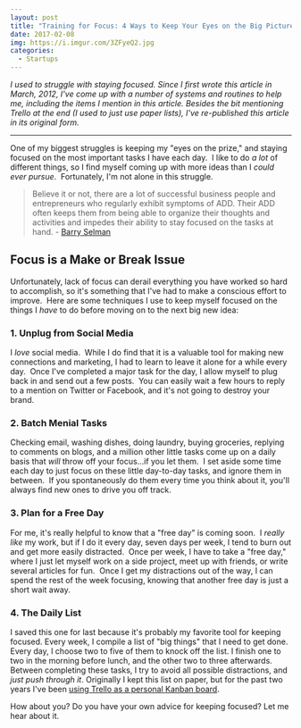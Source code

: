 ```yaml
---
layout: post
title: "Training for Focus: 4 Ways to Keep Your Eyes on the Big Picture"
date: 2017-02-08
img: https://i.imgur.com/3ZFyeQ2.jpg
categories:
  - Startups
---
```

*I used to struggle with staying focused. Since I first wrote this article in March, 2012, I've come up with a number of systems and routines to help me, including the items I mention in this article. Besides the bit mentioning Trello at the end (I used to just use paper lists), I've re-published this article in its original form.*

-----

One of my biggest struggles is keeping my "eyes on the prize," and staying focused on the most important tasks I have each day.  I like to do _a lot_ of different things, so I find myself coming up with more ideas than I _could ever pursue_.  Fortunately, I'm not alone in this struggle.

> Believe it or not, there are a lot of successful business people and entrepreneurs who regularly exhibit symptoms of ADD. Their ADD often keeps them from being able to organize their thoughts and activities and impedes their ability to stay focused on the tasks at hand. - [Barry Selman](http://www.evancarmichael.com/Business-Coach/2822/5-Reasons-Why-Entrepreneurs-Fail-to-Reach-Their-Full-Potential.html)

## Focus is a Make or Break Issue

Unfortunately, lack of focus can derail everything you have worked so hard to accomplish, so it's something that I've had to make a conscious effort to improve.  Here are some techniques I use to keep myself focused on the things I _have_ to do before moving on to the next big new idea: 

### 1. Unplug from Social Media

I _love_ social media.  While I do find that it is a valuable tool for making new connections and marketing, I had to learn to leave it alone for a while every day.  Once I've completed a major task for the day, I allow myself to plug back in and send out a few posts.  You can easily wait a few hours to reply to a mention on Twitter or Facebook, and it's not going to destroy your brand. 

### 2. Batch Menial Tasks

Checking email, washing dishes, doing laundry, buying groceries, replying to comments on blogs, and a million other little tasks come up on a daily basis that _will_ throw off your focus...if you let them.  I set aside some time each day to just focus on these little day-to-day tasks, and ignore them in between.  If you spontaneously do them every time you think about it, you'll always find new ones to drive you off track. 

### 3. Plan for a Free Day

For me, it's really helpful to know that a "free day" is coming soon.  I _really like_ my work, but if I do it every day, seven days per week, I tend to burn out and get more easily distracted.  Once per week, I have to take a "free day," where I just let myself work on a side project, meet up with friends, or write several articles for fun.  Once I get my distractions out of the way, I can spend the rest of the week focusing, knowing that another free day is just a short wait away. 

### 4. The Daily List

I saved this one for last because it's probably my favorite tool for keeping focused. Every week, I compile a list of "big things" that I need to get done. Every day, I choose two to five of them to knock off the list. I finish one to two in the morning before lunch, and the other two to three afterwards. Between completing these tasks, I try to avoid all possible distractions, and _just push through it_. Originally I kept this list on paper, but for the past two years I've been [using Trello as a personal Kanban board](http://www.mikemcgarr.com/blog/how-i-kanban.html).

How about you? Do you have your own advice for keeping focused? Let me hear about it.

